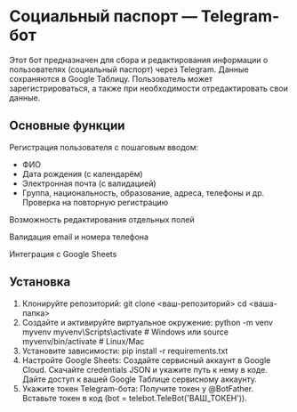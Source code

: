 # Социальный паспорт — Telegram-бот

Этот бот предназначен для сбора и редактирования информации о пользователях (социальный паспорт) через Telegram.
Данные сохраняются в Google Таблицу.
Пользователь может зарегистрироваться, а также при необходимости отредактировать свои данные.

## Основные функции
Регистрация пользователя с пошаговым вводом:
 - ФИО
 - Дата рождения (с календарём)
 - Электронная почта (с валидацией)
 - Группа, национальность, образование, адреса, телефоны и др.
Проверка на повторную регистрацию

Возможность редактирования отдельных полей

Валидация email и номера телефона

Интеграция с Google Sheets

## Установка

1. Клонируйте репозиторий:
   git clone <ваш-репозиторий>
   cd <ваша-папка>
2. Создайте и активируйте виртуальное окружение:
   python -m venv myvenv
   myvenv\Scripts\activate  # Windows
   или
   source myvenv/bin/activate  # Linux/Mac
3. Установите зависимости:
   pip install -r requirements.txt
4. Настройте Google Sheets:
   Создайте сервисный аккаунт в Google Cloud.
   Скачайте credentials JSON и укажите путь к нему в коде.
   Дайте доступ к вашей Google Таблице сервисному аккаунту.
5. Укажите токен Telegram-бота:
   Получите токен у @BotFather.
   Вставьте токен в код (bot = telebot.TeleBot('ВАШ_ТОКЕН')).

